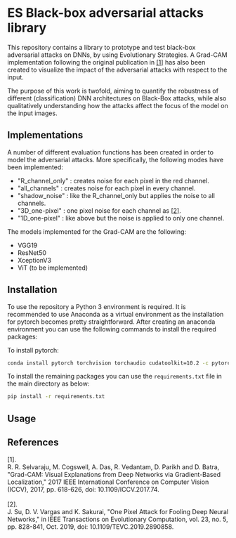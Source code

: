 # ES Black-box adversarial attacks library
This repository contains a library to prototype and test black-box adversarial attacks on DNNs, by using Evolutionary Strategies.
A Grad-CAM implementation following the original publication in <a href="#gradcam">[1]</a> has also been created to visualize the impact of the adversarial attacks with respect to the input.

The purpose of this work is twofold, aiming to quantify the robustness of different (classification) DNN architectures on Black-Box attacks, while also qualitatively understanding how the attacks affect the focus of the model on the input images.


## Implementations
A number of different evaluation functions has been created in order to model the adversarial attacks. More specifically, the following modes have been implemented:
- "R_channel_only" : creates noise for each pixel in the red channel.
- "all_channels" : creates noise for each pixel in every channel.
- "shadow_noise" : like the R_channel_only but applies the noise to all channels. 
- "3D_one-pixel" : one pixel noise for each channel as <a href="#one_pixel_atk">[2]</a>.
- "1D_one-pixel" : like above but the noise is applied to only one channel.

The models implemented for the Grad-CAM are the following:
- VGG19
- ResNet50
- XceptionV3
- ViT (to be implemented)


## Installation
To use the repository a Python 3 environment is required. It is recommended to use Anaconda as a virtual environment as the installation for pytorch becomes pretty straightforward. After creating an anaconda environment you can use the following commands to install the required packages:

To install pytorch:
```bash
conda install pytorch torchvision torchaudio cudatoolkit=10.2 -c pytorch
```
To install the remaining packages you can use the `requirements.txt` file in the main directory as below:
```bash
pip install -r requirements.txt
```


## Usage


## References
<div id="gradcam">
[1].<br/>
R. R. Selvaraju, M. Cogswell, A. Das, R. Vedantam, D. Parikh and D. Batra, "Grad-CAM: Visual Explanations from Deep Networks via Gradient-Based Localization," 2017 IEEE International Conference on Computer Vision (ICCV), 2017, pp. 618-626, doi: 10.1109/ICCV.2017.74.</a>
</div>
<br/>
<div id="one_pixel_atk">
[2].<br/>
J. Su, D. V. Vargas and K. Sakurai, "One Pixel Attack for Fooling Deep Neural Networks," in IEEE Transactions on Evolutionary Computation, vol. 23, no. 5, pp. 828-841, Oct. 2019, doi: 10.1109/TEVC.2019.2890858.
</div>
